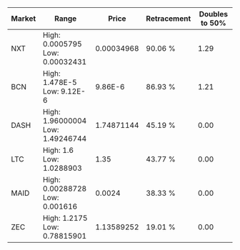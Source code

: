 | Market | Range | Price| Retracement | Doubles to 50% |
| --- | --- | --- | --- | --- |
| NXT | High: 0.0005795<br />Low: 0.00032431 | 0.00034968 | 90.06 % | 1.29 |
| BCN | High: 1.478E-5<br />Low: 9.12E-6 | 9.86E-6 | 86.93 % | 1.21 |
| DASH | High: 1.96000004<br />Low: 1.49246744 | 1.74871144 | 45.19 % | 0.00 |
| LTC | High: 1.6<br />Low: 1.0288903 | 1.35 | 43.77 % | 0.00 |
| MAID | High: 0.00288728<br />Low: 0.001616 | 0.0024 | 38.33 % | 0.00 |
| ZEC | High: 1.2175<br />Low: 0.78815901 | 1.13589252 | 19.01 % | 0.00 |
